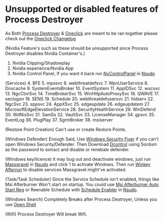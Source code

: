 # Unsupported or disabled features of Process Destroyer

As Both [Process Destroyer](https://github.com/QuakedK/Process-Destroyer/releases/download/Tweaker/Process-Destroyer-V1.5.bat) & [Oneclick](https://github.com/QuakedK/Oneclick) are meant to be ran together please check out the [Oneclick Changelog](https://github.com/QuakedK/Oneclick/blob/main/Unsupported%20Features.md)

(Nvidia Feature's such as these should be unsupported since Process Destroyer disables Nvidia Container's.)
1. Nvidia Clipping/Shadowplay
2. Nvidia experience/Nvidia App
3. Nvidia Control Panel, If you want it back run [NvControlPanel](https://github.com/QuakedK/Downloads/blob/main/NvControlPanel.bat) in [Nsudo](https://github.com/QuakedK/Downloads/blob/main/NSudoLG.exe)

(Services)
4. BFE
5. mpssvc
6. webthreatdefsvc
7. WpnUserService
8. Dnscache
9. SystemEventsBroker
10. EventSystem
11. AppIDSvc
12. wscsvc
13. NgcCtnrSvc 
14. TimeBrokerSvc
15. WinHttpAutoProxySvc
16. QWAVE
17. seclogon
18. SENS
19. Schedule
20. webthreatdefusersvc
21. hidserv
22. NgcSvc
23. sppsvc
24. AppXSvc
25. edgeupdate
26. edgeupdatem
27. MicrosoftEdgeElevationService
28. SecurityHealthService
29. WinDefend
30. WdNisSvc
31. SamSs
32. VaultSvc
33. LicenseManager
34. gpsvc
35. EventLog 
36. PlugPlay
37. SgrmBroker
38. msiserver 

(Restore Point Creation)
Can't use or create Restore Points.

(Windows Defender)
Enough Said, Use [Windows Security Fixer](https://github.com/QuakedK/Downloads/blob/main/Windows%20Security%20Fixer.bat) if you can't open Windows Security/Defender. Then Download [Dcontrol](https://github.com/QuakedK/Downloads/blob/main/Dcontrol.rar) using Sordum as the password to extract and disable or renebale defender.

(Windows key/licence)
It may bug out and deactivate windows, just run [Massgravel](https://github.com/QuakedK/Downloads/blob/main/Free%20Windows%20Key.bat) in [Nsudo](https://github.com/QuakedK/Downloads/blob/main/NSudoLG.exe) and click 1 to activate Windows. Then run [Winkey Afterrun](https://github.com/QuakedK/Downloads/blob/main/Winkey%20Afterrun.bat) to disable services Massgravel might've activated.

(Task/Task Scheduler)
Since the Service Schedule isn't enabled, things like Msi Afterburner Won't start on startup. You could use [Msi Afterburner Auto Start Reg](https://github.com/QuakedK/Downloads/blob/main/Msi%20Afterburner%20Auto%20Start.reg) or Reenable Schedule with [Schedule Enabler](https://github.com/QuakedK/Downloads/blob/main/Reenable%20Schedule.bat) in [Nsudo](https://github.com/QuakedK/Downloads/blob/main/NSudoLG.exe).

(Windows Search)
Completely Breaks after Process Destroyer, Unless you use [Open Shell](https://github.com/Open-Shell/Open-Shell-Menu)

(Wifi)
Process Destroyer Will break Wifi.
